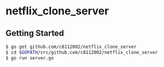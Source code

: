 # netflix_clone_server

## Getting Started

```sh
$ go get github.com/c8112002/netflix_clone_server
$ cd $GOPATH/src/github.com/c8112002/netflix_clone_server
$ go run server.go
```